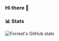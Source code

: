 ### Hi there 👋
### 📊 Stats

![Forrest's GitHub stats](https://github-readme-stats.vercel.app/api?username=hasan-razibul&show_icons=true&theme=gruvbox)

